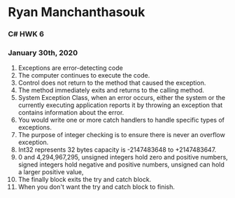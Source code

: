# Ryan Manchanthasouk
### C# HWK 6
### January 30th, 2020
1. Exceptions are error-detecting code
1. The computer continues to execute the code.
1. Control does not return to the method that caused the exception.
1. The method immediately exits and returns to the calling method.
1. System Exception Class, when an error occurs, either the system or the currently executing application reports it by throwing an exception that contains information about the error.
1. You would write one or more catch handlers to handle specific types of exceptions.
1. The purpose of integer checking is to ensure there is never an overflow exception.
1. Int32 represents 32 bytes capacity is -2147483648 to +2147483647.
1. 0 and 4,294,967,295, unsigned integers hold zero and positive numbers, signed integers hold negative and positive numbers, unsigned can hold a larger positive value,
1. The finally block exits the try and catch block.
1. When you don't want the try and catch block to finish.
